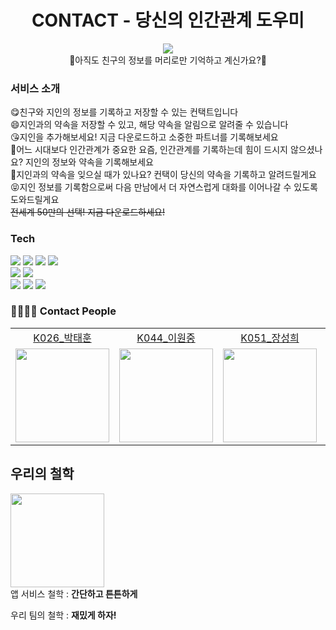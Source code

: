 
<div align="center">
  <h1>CONTACT - 당신의 인간관계 도우미</h1>
<img src="https://search.pstatic.net/common/?src=http%3A%2F%2Fblogfiles.naver.net%2FMjAxNzEyMDVfMjUg%2FMDAxNTEyNDQyOTkzNTg0.s2ghqA-p1JSy_Gl6zMGX5i66HF56F0ncvAqyHaHFKdgg.mgct2p_Trsrw2M0BiLpQfBRiodZbZtfO0FTu5K9vPCkg.PNG.leedy0826%2F%25BD%25BA%25C4%25B1_%25C0%25B1%25B0%25E8%25BB%25F3.png&type=sc960_832"/>
<div align="center"> 🥺아직도 친구의 정보를 머리로만 기억하고 계신가요?🥺
  </div>
<div> 
</div>
</div>

### 서비스 소개

😋친구와 지인의 정보를 기록하고 저장할 수 있는 컨택트입니다  
😄지인과의 약속을 저장할 수 있고, 해당 약속을 알림으로 알려줄 수 있습니다  
😘지인을 추가해보세요! 지금 다운로드하고 소중한 파트너를 기록해보세요  
🤔어느 시대보다 인간관계가 중요한 요즘, 인간관계를 기록하는데 힘이 드시지 않으셨나요?  지인의 정보와 약속을 기록해보세요  
🤪지인과의 약속을 잊으실 때가 있나요? 컨택이 당신의 약속을 기록하고 알려드릴게요  
😝지인 정보를 기록함으로써 다음 만남에서 더 자연스럽게 대화를 이어나갈 수 있도록 도와드릴게요  
~~전세계 50만의 선택! 지금 다운로드하세요!~~


<h3>Tech</h3>
<div>
<img src="https://img.shields.io/badge/Android Studio-F7DF1E?logo=Android#3DDC84"/></a>
<img src="https://img.shields.io/badge/Kotlin-339933?logo=Kotlin&logoColor=#7F52FF"/></a>
<img src="https://img.shields.io/badge/FireBase-3178C6?logo=Firebase&logoColor=#FFCA28"/></a>
<img src="https://img.shields.io/badge/RoomDB-61DAFB?logo=Databricks&logoColor=white"/>
  </div>
  <div>
<img src="https://img.shields.io/badge/Design Pattern-MVVM-DB7093?logo=React&logoColor=white"/>
<img src="https://img.shields.io/badge/CI-GitHub Actions-AC5193?logo=GitHub Actions&logoColor=yellow"/>
  </div>
  <div>
  <img src="https://img.shields.io/badge/DI-Hilt-61A866?logo=MediaFire&logoColor=red"/>
<img src="https://img.shields.io/badge/JUnit4-000000?logo=Testing Library&logoColor=white"/>
  <img src="https://img.shields.io/badge/GitHub-181717?logo=GitHub&logoColor=white"/>
  </div>


### 👨‍👩‍👦‍👦 Contact People


<table>
  <tr align="center">
    <td><a href="https://github.com/tyehooney">K026_박태훈</a></td>
    <td><a href="https://github.com/WonJoongLee">K044_이원중</a></td>
    <td><a href="https://github.com/ddanglehee">K051_장성희</a></td>
    <td><a href="https://github.com/1600094806">K054_정우진</a></td>
  </tr>
  <tr align="center">
    <td><img src="https://github.com/tyehooney.png" width="150"></td>
    <td><img src="https://github.com/WonJoongLee.png" width="150"></td>
    <td><img src="https://github.com/ddanglehee.png" width="150"></td>
    <td><img src="https://github.com/1600094806.png" width="150"></td>
  </tr>
</table>

## 우리의 철학
<img src="https://user-images.githubusercontent.com/57510192/139358189-c35db770-ea60-4690-aa63-9194b600ed22.jpg" width="150"><br>
앱 서비스 철학 : **간단하고 튼튼하게**

우리 팀의 철학 : **재밌게 하자!**
